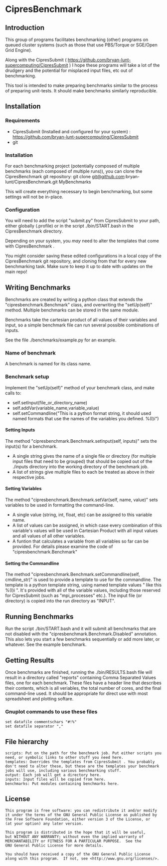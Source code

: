 CipresBenchmark
============

## Introduction ##
This group of programs facilitates benchmarking (other) programs on queued cluster systems (such as those that use PBS/Torque or SGE/Open Grid Engine).

Along with the CipresSubmit ( https://github.com/bryan-lunt-supercomputing/CipresSubmit ) I hope these programs will take a lot of the drudgery and the potential for misplaced input files, etc out of benchmarking.

This tool is intended to make preparing benchmarks similar to the process of preparing unit-tests. It should make benchmarks similarly reproducible.
 

## Installation ##

### Requirements ###

- CipresSubmit (Installed and configured for your system) : https://github.com/bryan-lunt-supercomputing/CipresSubmit 
- git

### Installation ###

For each benchmarking project (potentially composed of multiple benchmarks (each composed of multiple runs)), you can clone the CipresBenchmark git repository:
	git clone git@github.com:bryan-lunt/CipresBenchmark.git MyBenchmarks

This will create everything necessary to begin benchmarking, but some settings will not be in-place.

### Configuration ###
You will need to add the script "submit.py" from CipresSubmit to your path, either globally (.profile) or in the script ./bin/START.bash in the CipresBenchmark directory.

Depending on your system, you _may_ need to alter the templates that come with CipresBenchmark .

You might consider saving these edited configurations in a local copy of the CipresBenchmark git repository, and cloning from that for every new benchmarking task.
Make sure to keep it up to date with updates on the main repo!

## Writing Benchmarks ##

Benchmarks are created by writing a python class that extends the "cipresbenchmark.Benchmark" class, and overwriting the "setUp(self)" method. Multiple benchmarks can be stored in the same module.

Benchmarks take the cartesian product of all values of their variables and input, so a simple benchmark file can run several possible combinations of inputs.

See the file ./benchmarks/example.py for an example.

### Name of benchmark ###
A benchmark is named for its class name.

### Benchmark setup ###
Implement the "setUp(self)" method of your benchmark class, and make calls to:

- self.setInput(file_or_directory_name)
- self.addVar(variable_name,variable_value)
- self.setCommandline("This is a python format string, it should used named formats that use the names of the variables you defined. %(I)i")

#### Setting Inputs ####
The method "cipresbenchmark.Benchmark.setInput(self, inputs)" sets the input(s) for a benchmark.
- A single string gives the name of a single file or directory (for multiple input files that need to be grouped) that should be copied out of the ./inputs directory into the working directory of the benchmark job.
- A list of strings give multiple files to each be treated as above in their respective jobs.

#### Setting Variables ####
The method "cipresbenchmark.Benchmark.setVar(self, name, value)" sets variables to be used in formatting the command-line.
- A single value (string, int, float, etc) can be assigned to this variable name.
- A list of values can be assigned, in which case every combination of this variable's values will be used in Cartesian Product with all input values and all values of all other variables.
- A funtion that calculates a variable from all variables so far can be provided. For details please examine the code of "cipresbenchmark.Benchmark"

#### Setting the Commandline ####
The method "cipresbenchmark.Benchmark.setCommandline(self, cmdline_str)" is used to provide a template to use for the commandline.
The template is a python template string, using named template values " like this %(I)i ". It's provided with all of the variable values, including those reserved for CipresSubmit (such as "mpi_processes" etc.).
The input file (or directory) is copied into the run directory as "INPUT".

## Running Benchmarks ##
Run the script ./bin/START.bash and it will submit all benchmarks that are not disabled with the "cipresbenchmark.Benchmark.Disabled" annotation.
This also lets you start a few benchmarks sequentially or add more later, or whatever. See the example benchmark.

## Getting Results ##
Once benchmarks are finished, running the ./bin/RESULTS.bash file will result in a directory called "reports" containing Comma Separated Values files, one for each benchmark.
These files have a header line that describes their contents, which is all veriables, the total number of cores, and the final command-line used. It should be appropriate for direct use with most spreadsheet and plotting softare.

### Gnuplot commands to use these files ###
	set datafile commentschars "#!%"
	set datafile separator ","


## File hierarchy ##

	scripts: Put on the path for the benchmark job. Put either scripts you need, or symbolic links to other stuff you need here.
	templates: Overrides the templates from CipresSubmit . You probably don't need to alter these, but these are the templates your benchmark jobs will use, including various benchmarking stuff.
	output: Each job will get a directory here.
	inputs: Input files will be copied from here.
	benchmarks: Put modules containing benchmarks here.

## License ##
    This program is free software: you can redistribute it and/or modify
    it under the terms of the GNU General Public License as published by
    the Free Software Foundation, either version 3 of the License, or
    (at your option) any later version.

    This program is distributed in the hope that it will be useful,
    but WITHOUT ANY WARRANTY; without even the implied warranty of
    MERCHANTABILITY or FITNESS FOR A PARTICULAR PURPOSE.  See the
    GNU General Public License for more details.

    You should have received a copy of the GNU General Public License
    along with this program.  If not, see <http://www.gnu.org/licenses/>.

